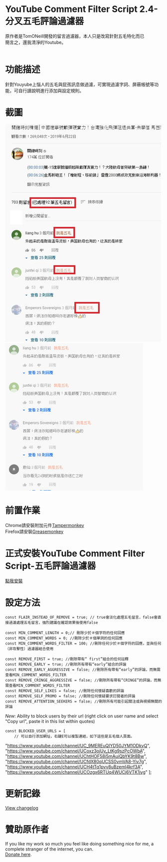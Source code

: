 # YouTube Comment Filter Script 2.4-分叉五毛評論過濾器
原作者是TomONeill開發的留言過濾器，本人只是改寫針對五毛特化而已
<BR/>
簡言之，還我清淨的Youtube。
<BR/><BR/>
# 功能描述
針對Youyube上惱人的五毛與屁孩訊息做過濾，可實現過濾字詞、屏蔽帳號等功能，可自行讀說明進行添加與設定規則。

	
# 截圖
<IMG SRC="https://github.com/MoutatsuLai/youtube-comment-filter-script/blob/master/screenshots/2019-10-08_001.jpg?raw=true" width="500" height="700" />
<BR />
<IMG SRC="https://github.com/MoutatsuLai/youtube-comment-filter-script/blob/master/screenshots/1.gif" width="442" height="473" />

# 前置作業
Chrome請安裝附加元件<A HREF="https://chrome.google.com/webstore/detail/tampermonkey/dhdgffkkebhmkfjojejmpbldmpobfkfo?hl=zh-TW&utm_source=chrome-ntp-launcher">Tampermonkey</A><BR/>
Firefox請安裝<A HREF="https://addons.mozilla.org/zh-TW/firefox/addon/greasemonkey/">Greasemonkey</A>
# 正式安裝YouTube Comment Filter Script-五毛評論過濾器
<A HREF="https://github.com/MoutatsuLai/youtube-comment-filter-script/raw/master/yt-comment-filter-latest.user.js">點我安裝</A>


# 設定方法

    const FLAIR_INSTEAD_OF_REMOVE = true; // true會淡化處理五毛留言，false會直接過濾處理五毛留言，強烈建議在確認效果後使用false
	
    const MIN_COMMENT_LENGTH = 0;// 刪除少於＃個字符的任何回應
    const MIN_COMMENT_WORDS = 0; //刪除少於＃個單詞的任何回應
    const MIN_COMMENT_WORDS_FILTER = 100; //刪除任何少於＃個字符的回應，並與任何（非攻擊性）過濾器結合使用

    const REMOVE_FIRST = true; //刪除帶有“ first”組合的任何註釋
    const REMOVE_EARLY = true; //刪除所有帶有“early”組合的評論
    const REMOVE_EARLY_AGGRESSIVE = false; //刪除所有帶有“early”的評論，而無需查看MIN_COMMENT_WORDS_FILTER
    const REMOVE_CRINGE_AGGRESSIVE = false; //刪除所有帶有“CRINGE”的評論，而無需查看MIN_COMMENT_WORDS_FILTER
    const REMOVE_SELF_LIKES = false; //刪除任何懷疑喜歡的評論
    const REMOVE_SELF_PROMO = false; //刪除任何懷疑要求訂閱者的評論
    const REMOVE_ATTENTION_SEEKERS = false; //刪除所有可能引起關注或與視頻無關的評論

*New*:
Ability to block users by their url (right click on user name and select "Copy url", paste it in this list within quotes)
	
	const BLOCKED_USER_URLS = [
		// 可以自行添加網址，右鍵E可以複製連結，如下這些是五毛個人頁面。
"https://www.youtube.com/channel/UC_9MEREuQIYD50JYM1ODkyQ",
"https://www.youtube.com/channel/UCoxz3ojUv_LtKg9szPcOWbA",
"https://www.youtube.com/channel/UChtHOF58i5mAuiQbYK9t8Bw",
"https://www.youtube.com/channel/UCfdX80qUCSS0vmVA8-Yiv7g",
"https://www.youtube.com/channel/UCH4tTq1pvv8uBzeml4krf3A",
"https://www.youtube.com/channel/UCOzgx6RTUq4WUCj6VTK1jyg"
	];


# 更新記錄
<A HREF="https://raw.githubusercontent.com/MoutatsuLai/youtube-comment-filter-script/master/changelog.txt">View changelog</A>

# 贊助原作者
If you like my work so much you feel like doing something nice for me, a complete stranger of the internet, you can.<BR />
<A HREF="https://www.paypal.me/TomONeill">Donate here</A>.
